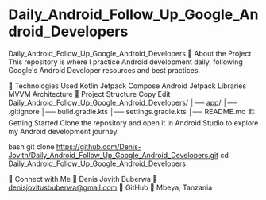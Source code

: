 # Daily_Android_Follow_Up_Google_Android_Developers
Daily_Android_Follow_Up_Google_Android_Developers
📌 About the Project
This repository is where I practice Android development daily, following Google's Android Developer resources and best practices.

🚀 Technologies Used
Kotlin
Jetpack Compose
Android Jetpack Libraries
MVVM Architecture
📂 Project Structure
Copy
Edit
Daily_Android_Follow_Up_Google_Android_Developers/
│── app/
│── .gitignore
│── build.gradle.kts
│── settings.gradle.kts
│── README.md
🏗️ Getting Started
Clone the repository and open it in Android Studio to explore my Android development journey.

bash
git clone https://github.com/Denis-Jovith/Daily_Android_Follow_Up_Google_Android_Developers.git
cd Daily_Android_Follow_Up_Google_Android_Developers

🔗 Connect with Me
👤 Denis Jovith Buberwa
📧 denisjovitusbuberwa@gmail.com
🔗 GitHub
📍 Mbeya, Tanzania
